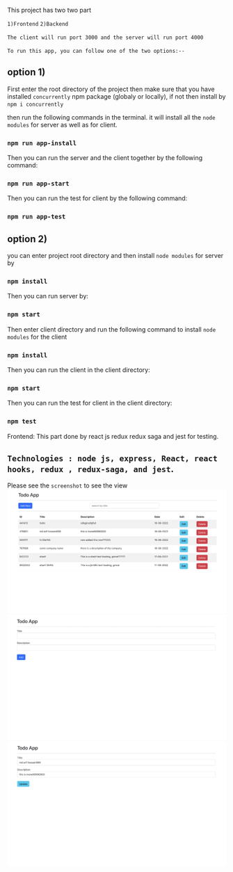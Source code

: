 
This project has two two part 

`1)Frontend`
`2)Backend`

`The client will run port 3000 and the server will run port 4000`

`To run this app, you can follow one of the two options:--`

## option 1)
First  enter the root directory of the project then make sure that you have installed `concurrently` npm package (globaly or locally), if not then install by `npm i concurrently`

then run the following commands in the terminal. it will install all the `node modules` for server as well as for client.
### `npm run app-install`

Then you can  run the server  and  the client together by the following command:
### `npm run app-start` 

Then you can  run the test  for client  by the following command:
### `npm run app-test` 


## option 2)
you can enter project root directory and then install `node modules` for server by 
### `npm install`

Then you can  run server  by:
### `npm start` 

Then enter client directory and run the following command to install `node modules` for the client
### `npm install`

Then you can  run the client in the client directory:
### `npm start` 

Then you can  run the test for client  in the client directory:
### `npm test` 

Frontend: 
This part done by react js redux redux saga and jest for testing.

`Technologies : node js, express, React, react hooks, redux , redux-saga, and jest`.
---
Please see the `screenshot` to see the view
![screenshot](screenshots/1.png)
![screenshot](screenshots/2.png)
![screenshot](screenshots/3.png)
